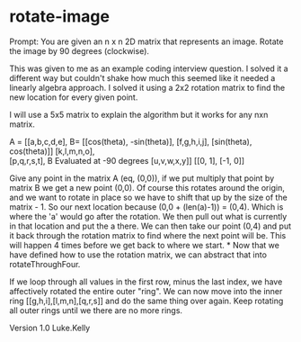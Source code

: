 # rotate-image
Prompt: You are given an n x n 2D matrix that represents an image. Rotate 
 the image by 90 degrees (clockwise).

 This was given to me as an example coding interview question. I solved it 
 a different way but couldn't shake how much this seemed like it needed a 
 linearly algebra approach. I solved it using a 2x2 rotation matrix to find
 the new location for every given point. 

 I will use a 5x5 matrix to explain the algorithm but it works for any nxn
 matrix.  
     
  A = [[a,b,c,d,e],            B= [[cos(theta), -sin(theta)],
      [f,g,h,i,j],                [sin(theta), cos(theta)]]
      [k,l,m,n,o],                
      [p,q,r,s,t],             B Evaluated at -90 degrees
      [u,v,w,x,y]]                      [[0, 1],
                                        [-1, 0]] 
  
  Give any point in the matrix A (eq, (0,0)), if we put multiply that point by
  matrix B we get a new point (0,0).  Of course this rotates around the origin,
  and we want to rotate in place so we have to shift that up by the size of the
  matrix - 1.  So our next location because (0,0 + (len(a)-1)) = (0,4).  Which
  is where the 'a' would go after the rotation.  We then pull out what is 
  currently in that location and put the a there.  We can then take our point
  (0,4) and put it back through the rotation matrix to find where the next point
  will be.  This will happen 4 times before we get back to where we start.   *
  Now that we have defined how to use the rotation matrix, we can abstract that 
  into rotateThroughFour.  

  If we loop through all values in the first row, minus
  the last index, we have affectively rotated the entire outer "ring".  We can 
  now move into the inner ring [[g,h,i],[l,m,n],[q,r,s]] and do the same thing
  over again.  Keep rotating all outer rings until we there are no more rings.

 
 Version 1.0
 Luke.Kelly
